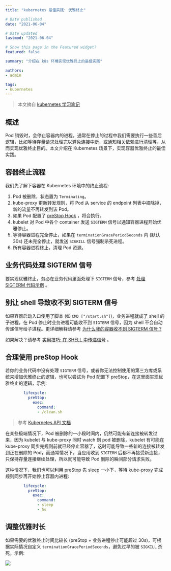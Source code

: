 ```yaml
---
title: "kubernetes 最佳实践: 优雅终止"

# Date published
date: "2021-06-04"

# Date updated
lastmod: "2021-06-04"

# Show this page in the Featured widget?
featured: false

summary: "介绍在 k8s 环境实现优雅终止的最佳实践"

authors:
- admin

tags:
- kubernetes
---
```


> 本文摘自 [kubernetes 学习笔记](https://imroc.cc/k8s/best-practice/graceful-shutdown/)

## 概述

Pod 销毁时，会停止容器内的进程，通常在停止的过程中我们需要执行一些善后逻辑，比如等待存量请求处理完以避免连接中断，或通知相关依赖进行清理等，从而实现优雅终止目的。本文介绍在 Kubernetes 场景下，实现容器优雅终止的最佳实践。

## 容器终止流程

我们先了解下容器在 Kubernetes 环境中的终止流程:

1. Pod 被删除，状态置为 `Terminating`。
2. kube-proxy 更新转发规则，将 Pod 从 service 的 endpoint 列表中摘除掉，新的流量不再转发到该 Pod。
3. 如果 Pod 配置了 [preStop Hook](https://kubernetes.io/docs/concepts/containers/container-lifecycle-hooks/) ，将会执行。
4. kubelet 对 Pod 中各个 container 发送 `SIGTERM` 信号以通知容器进程开始优雅停止。
5. 等待容器进程完全停止，如果在 `terminationGracePeriodSeconds` 内 (默认 30s) 还未完全停止，就发送 `SIGKILL` 信号强制杀死进程。
6. 所有容器进程终止，清理 Pod 资源。

## 业务代码处理 SIGTERM 信号

要实现优雅终止，务必在业务代码里面处理下 `SIGTERM` 信号，参考 [处理 SIGTERM 代码示例](https://imroc.cc/k8s/ref/code-example-of-handle-sigterm/) 。

## 别让 shell 导致收不到 SIGTERM 信号

如果容器启动入口使用了脚本 (如 `CMD ["/start.sh"]`)，业务进程就成了 shell 的子进程，在 Pod 停止时业务进程可能收不到 `SIGTERM` 信号，因为 shell 不会自动传递信号给子进程。更详细解释请参考 [为什么我的容器收不到 SIGTERM 信号 ?](https://imroc.cc/k8s/faq/why-cannot-receive-sigterm/)

如果解决？请参考 [实用技巧: 在 SHELL 中传递信号](https://imroc.cc/k8s/trick/propagating-signals-in-shell/) 。

## 合理使用 preStop Hook

若你的业务代码中没有处理 `SIGTERM` 信号，或者你无法控制使用的第三方库或系统来增加优雅终止的逻辑，也可以尝试为 Pod 配置下 preStop，在这里面实现优雅终止的逻辑，示例:

```yaml
        lifecycle:
          preStop:
            exec:
              command:
              - /clean.sh
```

> 参考 [Kubernetes API 文档](https://kubernetes.io/docs/reference/kubernetes-api/workload-resources/pod-v1/#lifecycle-1)

在某些极端情况下，Pod 被删除的一小段时间内，仍然可能有新连接被转发过来，因为 kubelet 与 kube-proxy 同时 watch 到 pod 被删除，kubelet 有可能在 kube-proxy 同步完规则前就已经停止容器了，这时可能导致一些新的连接被转发到正在删除的 Pod，而通常情况下，当应用收到 `SIGTERM` 后都不再接受新连接，只保持存量连接继续处理，所以就可能导致 Pod 删除的瞬间部分请求失败。

这种情况下，我们也可以利用 preStop 先 sleep 一小下，等待 kube-proxy 完成规则同步再开始停止容器内进程:

```yaml
        lifecycle:
          preStop:
            exec:
              command:
              - sleep
              - 5s
```

## 调整优雅时长

如果需要的优雅终止时间比较长 (preStop + 业务进程停止可能超过 30s)，可根据实际情况自定义 `terminationGracePeriodSeconds`，避免过早的被 `SIGKILL` 杀死，示例:

![](https://imroc.cc/k8s/best-practice/graceful-shutdown/1.png)